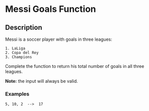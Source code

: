 # Messi Goals Function
## Description

Messi is a soccer player with goals in three leagues:

```
1. LaLiga
2. Copa del Rey
3. Champions
```

Complete the function to return his total number of goals in all three leagues.

**Note:** the input will always be valid.

### Examples

```
5, 10, 2  -->  17
```